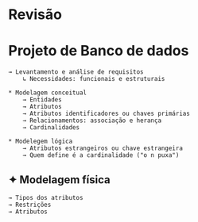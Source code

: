 # Revisão

# Projeto de Banco de dados
    → Levantamento e análise de requisitos
        ↳ Necessidades: funcionais e estruturais

    * Modelagem conceitual
        → Entidades
        → Atributos
        → Atributos identificadores ou chaves primárias
        → Relacionamentos: associação e herança
        → Cardinalidades
      
    * Modelegem lógica
        → Atributos estrangeiros ou chave estrangeira
        → Quem define é a cardinalidade ("o n puxa")
  
## ✦ Modelagem física
    → Tipos dos atributos
    → Restrições
    → Atributos
